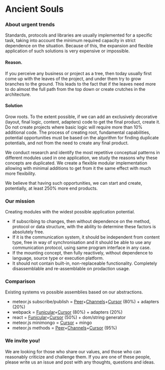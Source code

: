 # Ancient Souls

### About urgent trends
Standards, protocols and libraries are usually implemented for a specific task, taking into account the minimum required capacity in strict dependence on the situation. Because of this, the expansion and flexible application of such solutions is very expensive or impossible.

#### Reason.

If you perceive any business or project as a tree, then today usually first come up with the leaves of the project, and under them try to grow branches to the ground. This leads to the fact that if the leaves need more to do almost the full path from the top down or create crutches in the architecture.

#### Solution

Grow roots. To the extent possible, if we can add an exclusively decorative (layout, final logic, content, adapters) code to get the final product, create it. Do not create projects where basic logic will require more than 10% additional code. The process of creating root, fundamental capabilities, potential opportunities must be based on the algorithm for finding duplicate potentials, and not from the need to create any final product.

We conduct research and identify the most repetitive conceptual patterns in different modules used in one application, we study the reasons why these concepts are duplicated. We create a flexible modular implementation allowing with minimal additions to get from it the same effect with much more flexibility.

We believe that having such opportunities, we can start and create, potentially, at least 250% more end products.

### Our mission
Creating modules with the widest possible application potential.

- If subscribing to changes, then without dependence on the method, protocol or data structure, with the ability to determine these factors is absolutely free.
- If it is the communication system, it should be independent from content type, free in way of synchronisation and it should be able to use any communication protocol, using same program interface in any case.
- If the mounting concept, then fully reactively, without dependence to language, source type or execution platform.
- It should not contain built-in, non-replaceable functionality. Completely disassemblable and re-assemblable on prodaction usage.

### Comparison
Existing systems vs possible assemblies based on our abstractions.

- meteor.js subscribe/publish = [Peer](https://github.com/AncientSouls/Peer)+[Channels](https://github.com/AncientSouls/Channels)+[Cursor](https://github.com/AncientSouls/Cursor) (80%) + adapters (20%)
- webpack = [Funicular](https://github.com/AncientSouls/Funicular)+[Cursor](https://github.com/AncientSouls/Cursor) (80%) + adapters (20%)
- react = [Funicular](https://github.com/AncientSouls/Funicular)+[Cursor](https://github.com/AncientSouls/Cursor) (50%) + dom/string generator
- meteor.js minimongo = [Cursor](https://github.com/AncientSouls/Cursor) + mingo
- meteor.js methods = [Peer](https://github.com/AncientSouls/Peer)+[Channels](https://github.com/AncientSouls/Channels)+[Cursor](https://github.com/AncientSouls/Cursor) (95%)

### We invite you!

We are looking for those who share our values, and those who can reasonably criticize and challenge them. If you are one of these people, please write us an issue and post with any thoughts, questions and ideas.